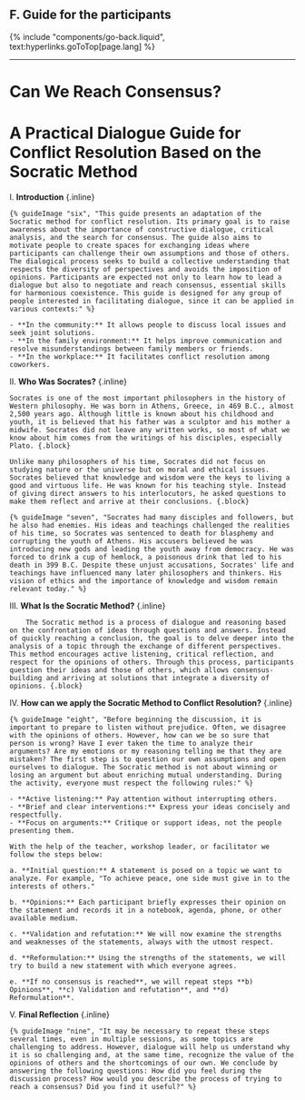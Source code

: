 ## F. Guide for the participants
{% include "components/go-back.liquid", text:hyperlinks.goToTop[page.lang] %}

<hr class="solid">

# Can We Reach Consensus?
# A Practical Dialogue Guide for Conflict Resolution Based on the Socratic Method

I.  **Introduction** {.inline}

    {% guideImage "six", "This guide presents an adaptation of the Socratic method for conflict resolution. Its primary goal is to raise awareness about the importance of constructive dialogue, critical analysis, and the search for consensus. The guide also aims to motivate people to create spaces for exchanging ideas where participants can challenge their own assumptions and those of others. The dialogical process seeks to build a collective understanding that respects the diversity of perspectives and avoids the imposition of opinions. Participants are expected not only to learn how to lead a dialogue but also to negotiate and reach consensus, essential skills for harmonious coexistence. This guide is designed for any group of people interested in facilitating dialogue, since it can be applied in various contexts:" %}

    - **In the community:** It allows people to discuss local issues and seek joint solutions.
    - **In the family environment:** It helps improve communication and resolve misunderstandings between family members or friends.
    - **In the workplace:** It facilitates conflict resolution among coworkers.

II. **Who Was Socrates?** {.inline}

    Socrates is one of the most important philosophers in the history of Western philosophy. He was born in Athens, Greece, in 469 B.C., almost 2,500 years ago. Although little is known about his childhood and youth, it is believed that his father was a sculptor and his mother a midwife. Socrates did not leave any written works, so most of what we know about him comes from the writings of his disciples, especially Plato. {.block}

    Unlike many philosophers of his time, Socrates did not focus on studying nature or the universe but on moral and ethical issues. Socrates believed that knowledge and wisdom were the keys to living a good and virtuous life. He was known for his teaching style. Instead of giving direct answers to his interlocutors, he asked questions to make them reflect and arrive at their conclusions. {.block}

    {% guideImage "seven", "Socrates had many disciples and followers, but he also had enemies. His ideas and teachings challenged the realities of his time, so Socrates was sentenced to death for blasphemy and corrupting the youth of Athens. His accusers believed he was introducing new gods and leading the youth away from democracy. He was forced to drink a cup of hemlock, a poisonous drink that led to his death in 399 B.C. Despite these unjust accusations, Socrates' life and teachings have influenced many later philosophers and thinkers. His vision of ethics and the importance of knowledge and wisdom remain relevant today." %}


III.    **What Is the Socratic Method?** {.inline}

        The Socratic method is a process of dialogue and reasoning based on the confrontation of ideas through questions and answers. Instead of quickly reaching a conclusion, the goal is to delve deeper into the analysis of a topic through the exchange of different perspectives. This method encourages active listening, critical reflection, and respect for the opinions of others. Through this process, participants question their ideas and those of others, which allows consensus-building and arriving at solutions that integrate a diversity of opinions. {.block}

IV. **How can we apply the Socratic Method to Conflict Resolution?** {.inline}

    {% guideImage "eight", "Before beginning the discussion, it is important to prepare to listen without prejudice. Often, we disagree with the opinions of others. However, how can we be so sure that person is wrong? Have I ever taken the time to analyze their arguments? Are my emotions or my reasoning telling me that they are mistaken? The first step is to question our own assumptions and open ourselves to dialogue. The Socratic method is not about winning or losing an argument but about enriching mutual understanding. During the activity, everyone must respect the following rules:" %}

    - **Active listening:** Pay attention without interrupting others.
    - **Brief and clear interventions:** Express your ideas concisely and respectfully.
    - **Focus on arguments:** Critique or support ideas, not the people presenting them.

    With the help of the teacher, workshop leader, or facilitator we follow the steps below:

    a. **Initial question:** A statement is posed on a topic we want to analyze. For example, "To achieve peace, one side must give in to the interests of others."

    b. **Opinions:** Each participant briefly expresses their opinion on the statement and records it in a notebook, agenda, phone, or other available medium.

    c. **Validation and refutation:** We will now examine the strengths and weaknesses of the statements, always with the utmost respect.

    d. **Reformulation:** Using the strengths of the statements, we will try to build a new statement with which everyone agrees.

    e. **If no consensus is reached**, we will repeat steps **b) Opinions**, **c) Validation and refutation**, and **d) Reformulation**.


V.  **Final Reflection** {.inline}

    {% guideImage "nine", "It may be necessary to repeat these steps several times, even in multiple sessions, as some topics are challenging to address. However, dialogue will help us understand why it is so challenging and, at the same time, recognize the value of the opinions of others and the shortcomings of our own. We conclude by answering the following questions: How did you feel during the discussion process? How would you describe the process of trying to reach a consensus? Did you find it useful?" %}

